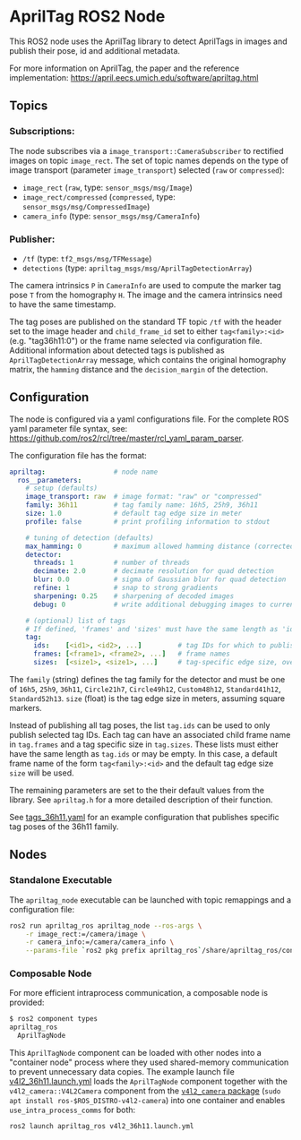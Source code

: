 # AprilTag ROS2 Node

This ROS2 node uses the AprilTag library to detect AprilTags in images and publish their pose, id and additional metadata.

For more information on AprilTag, the paper and the reference implementation: https://april.eecs.umich.edu/software/apriltag.html

## Topics

### Subscriptions:
The node subscribes via a `image_transport::CameraSubscriber` to rectified images on topic `image_rect`. The set of topic names depends on the type of image transport (parameter `image_transport`) selected (`raw` or `compressed`):
- `image_rect` (`raw`, type: `sensor_msgs/msg/Image`)
- `image_rect/compressed` (`compressed`, type: `sensor_msgs/msg/CompressedImage`)
- `camera_info` (type: `sensor_msgs/msg/CameraInfo`)

### Publisher:
- `/tf` (type: `tf2_msgs/msg/TFMessage`)
- `detections` (type: `apriltag_msgs/msg/AprilTagDetectionArray`)

The camera intrinsics `P` in `CameraInfo` are used to compute the marker tag pose `T` from the homography `H`. The image and the camera intrinsics need to have the same timestamp.

The tag poses are published on the standard TF topic `/tf` with the header set to the image header and `child_frame_id` set to either `tag<family>:<id>` (e.g. "tag36h11:0") or the frame name selected via configuration file. Additional information about detected tags is published as `AprilTagDetectionArray` message, which contains the original homography  matrix, the `hamming` distance and the `decision_margin` of the detection.

## Configuration

The node is configured via a yaml configurations file. For the complete ROS yaml parameter file syntax, see: https://github.com/ros2/rcl/tree/master/rcl_yaml_param_parser.

The configuration file has the format:
```yaml
apriltag:                 # node name
  ros__parameters:
    # setup (defaults)
    image_transport: raw  # image format: "raw" or "compressed"
    family: 36h11         # tag family name: 16h5, 25h9, 36h11
    size: 1.0             # default tag edge size in meter
    profile: false        # print profiling information to stdout

    # tuning of detection (defaults)
    max_hamming: 0        # maximum allowed hamming distance (corrected bits)
    detector:
      threads: 1          # number of threads
      decimate: 2.0       # decimate resolution for quad detection
      blur: 0.0           # sigma of Gaussian blur for quad detection
      refine: 1           # snap to strong gradients
      sharpening: 0.25    # sharpening of decoded images
      debug: 0            # write additional debugging images to current working directory

    # (optional) list of tags
    # If defined, 'frames' and 'sizes' must have the same length as 'ids'.
    tag:
      ids:    [<id1>, <id2>, ...]         # tag IDs for which to publish transform
      frames: [<frame1>, <frame2>, ...]   # frame names
      sizes:  [<size1>, <size1>, ...]     # tag-specific edge size, overrides the default 'size'
```

The `family` (string) defines the tag family for the detector and must be one of `16h5`, `25h9`, `36h11`, `Circle21h7`, `Circle49h12`, `Custom48h12`, `Standard41h12`, `Standard52h13`. `size` (float) is the tag edge size in meters, assuming square markers.

Instead of publishing all tag poses, the list `tag.ids` can be used to only publish selected tag IDs. Each tag can have an associated child frame name in `tag.frames` and a tag specific size in `tag.sizes`. These lists must either have the same length as `tag.ids` or may be empty. In this case, a default frame name of the form `tag<family>:<id>` and the default tag edge size `size` will be used.

The remaining parameters are set to the their default values from the library. See `apriltag.h` for a more detailed description of their function.

See [tags_36h11.yaml](config/tags_36h11.yaml) for an example configuration that publishes specific tag poses of the 36h11 family.

## Nodes

### Standalone Executable

The `apriltag_node` executable can be launched with topic remappings and a configuration file:
```sh
ros2 run apriltag_ros apriltag_node --ros-args \
    -r image_rect:=/camera/image \
    -r camera_info:=/camera/camera_info \
    --params-file `ros2 pkg prefix apriltag_ros`/share/apriltag_ros/config/tags_36h11.yaml
```

### Composable Node

For more efficient intraprocess communication, a composable node is provided:
```sh
$ ros2 component types
apriltag_ros
  AprilTagNode
```

This `AprilTagNode` component can be loaded with other nodes into a "container node" process where they used shared-memory communication to prevent unnecessary data copies. The example launch file [v4l2_36h11.launch.yml](launch/v4l2_36h11.launch.yml) loads the `AprilTagNode` component together with the `v4l2_camera::V4L2Camera` component from the [`v4l2_camera` package](https://gitlab.com/boldhearts/ros2_v4l2_camera) (`sudo apt install ros-$ROS_DISTRO-v4l2-camera`) into one container and enables `use_intra_process_comms` for both:
```sh
ros2 launch apriltag_ros v4l2_36h11.launch.yml
```
